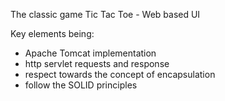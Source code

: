The classic game Tic Tac Toe - Web based UI

Key elements being:
- Apache Tomcat implementation 
- http servlet requests and response
- respect towards the concept of encapsulation
- follow the SOLID principles
